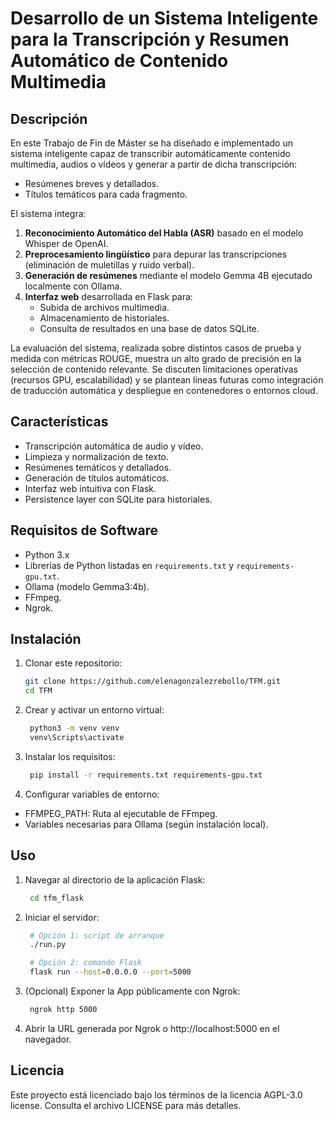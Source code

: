 # Desarrollo de un Sistema Inteligente para la Transcripción y Resumen Automático de Contenido Multimedia

## Descripción

En este Trabajo de Fin de Máster se ha diseñado e implementado un sistema inteligente capaz de transcribir automáticamente contenido multimedia, audios o vídeos y generar a partir de dicha transcripción:

- Resúmenes breves y detallados.
- Títulos temáticos para cada fragmento.

El sistema integra:

1. **Reconocimiento Automático del Habla (ASR)** basado en el modelo Whisper de OpenAI.
2. **Preprocesamiento lingüístico** para depurar las transcripciones (eliminación de muletillas y ruido verbal).
3. **Generación de resúmenes** mediante el modelo Gemma 4B ejecutado localmente con Ollama.
4. **Interfaz web** desarrollada en Flask para:
   - Subida de archivos multimedia.
   - Almacenamiento de historiales.
   - Consulta de resultados en una base de datos SQLite.

La evaluación del sistema, realizada sobre distintos casos de prueba y medida con métricas ROUGE, muestra un alto grado de precisión en la selección de contenido relevante. Se discuten limitaciones operativas (recursos GPU, escalabilidad) y se plantean líneas futuras como integración de traducción automática y despliegue en contenedores o entornos cloud.

## Características

- Transcripción automática de audio y vídeo.
- Limpieza y normalización de texto.
- Resúmenes temáticos y detallados.
- Generación de títulos automáticos.
- Interfaz web intuitiva con Flask.
- Persistence layer con SQLite para historiales.

## Requisitos de Software

- Python 3.x
- Librerías de Python listadas en `requirements.txt` y `requirements-gpu.txt`.
- Ollama (modelo Gemma3:4b).
- FFmpeg.
- Ngrok.

## Instalación

1. Clonar este repositorio:

   ```bash
   git clone https://github.com/elenagonzalezrebollo/TFM.git
   cd TFM
2. Crear y activar un entorno virtual:
   ```bash
    python3 -m venv venv
    venv\Scripts\activate      
3. Instalar los requisitos:
   ```bash
    pip install -r requirements.txt requirements-gpu.txt
4. Configurar variables de entorno:

- FFMPEG_PATH: Ruta al ejecutable de FFmpeg.
- Variables necesarias para Ollama (según instalación local).

## Uso
1. Navegar al directorio de la aplicación Flask:
   ```bash
    cd tfm_flask
2. Iniciar el servidor:
   ```bash
    # Opción 1: script de arranque
    ./run.py

    # Opción 2: comando Flask
    flask run --host=0.0.0.0 --port=5000
3. (Opcional) Exponer la App públicamente con Ngrok:
   ```bash
    ngrok http 5000
4. Abrir la URL generada por Ngrok o http://localhost:5000 en el navegador.

## Licencia
Este proyecto está licenciado bajo los términos de la licencia AGPL-3.0 license. Consulta el archivo LICENSE para más detalles.
